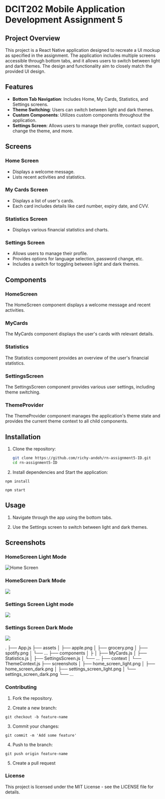 # DCIT202 Mobile Application Development Assignment 5

## Project Overview

This project is a React Native application designed to recreate a UI mockup as specified in the assignment. The application includes multiple screens accessible through bottom tabs, and it allows users to switch between light and dark themes. The design and functionality aim to closely match the provided UI design.

## Features

- **Bottom Tab Navigation**: Includes Home, My Cards, Statistics, and Settings screens.
- **Theme Switching**: Users can switch between light and dark themes.
- **Custom Components**: Utilizes custom components throughout the application.
- **Settings Screen**: Allows users to manage their profile, contact support, change the theme, and more.

## Screens

### Home Screen
- Displays a welcome message.
- Lists recent activities and statistics.

### My Cards Screen
- Displays a list of user's cards.
- Each card includes details like card number, expiry date, and CVV.

### Statistics Screen
- Displays various financial statistics and charts.

### Settings Screen
- Allows users to manage their profile.
- Provides options for language selection, password change, etc.
- Includes a switch for toggling between light and dark themes.

## Components

### HomeScreen

The HomeScreen component displays a welcome message and recent activities.

### MyCards

The MyCards component displays the user's cards with relevant details.

### Statistics

The Statistics component provides an overview of the user's financial statistics.

### SettingsScreen

The SettingsScreen component provides various user settings, including theme switching.

### ThemeProvider

The ThemeProvider component manages the application's theme state and provides the current theme context to all child components.

## Installation

1. Clone the repository:
   ```sh
   git clone https://github.com/richy-andoh/rn-assignment5-ID.git
   cd rn-assignment5-ID

   ```

2. Install dependencies and Start the application:

```
npm install

npm start

```


## Usage

1. Navigate through the app using the bottom tabs.

2. Use the Settings screen to switch between light and dark themes.



## Screenshots

### HomeScreen Light Mode

![Home Screen](/assets/screen14.png)

### HomeScreen Dark Mode

![](/assets//screen11.png)

### Settings Screen Light mode

![](/assets//screen12.png)

### Settings Screen Dark Mode

![](/assets/screen13.png)


.
├── App.js
├── assets
│   ├── apple.png
│   ├── grocery.png
│   ├── spotify.png
│   └── ...
├── components
│   ├
│   ├── MyCards.js
│   ├── Statistics.js
│   ├── SettingsScreen.js
│   └── ...
├── context
│   └── ThemeContext.js
├── screenshots
│   ├── home_screen_light.png
│   ├── home_screen_dark.png
│   ├── settings_screen_light.png
│   └── settings_screen_dark.png
└── ...


### Contributing

1. Fork the repository.

2. Create a new branch:

```
git checkout -b feature-name

```

3. Commit your changes:

```
git commit -m 'Add some feature'

```

4. Push to the branch:

```
git push origin feature-name

```

5. Create a pull request


### License
This project is licensed under the MIT License - see the LICENSE file for details.
